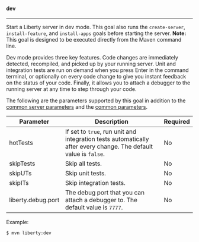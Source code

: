 #### dev

----
Start a Liberty server in dev mode. This goal also runs the `create-server`, `install-feature`, and `install-apps` goals before starting the server. **Note:** This goal is designed to be executed directly from the Maven command line.


Dev mode provides three key features. Code changes are immediately detected, recompiled, and picked up by your running server. Unit and integration tests are run on demand when you press Enter in the command terminal, or optionally on every code change to give you instant feedback on the status of your code. Finally, it allows you to attach a debugger to the running server at any time to step through your code.

The following are the parameters supported by this goal in addition to the [common server parameters](common-server-parameters.md#common-server-parameters) and the [common parameters](common-parameters.md#common-parameters).


| Parameter | Description | Required |
| --------  | ----------- | -------  |
| hotTests | If set to `true`, run unit and integration tests automatically after every change. The default value is `false`. | No |
| skipTests | Skip all tests. | No |
| skipUTs | Skip unit tests. | No |
| skipITs | Skip integration tests. | No |
| liberty.debug.port | The debug port that you can attach a debugger to. The default value is `7777`. | No |


Example:

```
$ mvn liberty:dev
```

